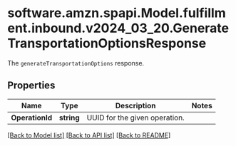 # software.amzn.spapi.Model.fulfillment.inbound.v2024_03_20.GenerateTransportationOptionsResponse
The `generateTransportationOptions` response.

## Properties

Name | Type | Description | Notes
------------ | ------------- | ------------- | -------------
**OperationId** | **string** | UUID for the given operation. | 

[[Back to Model list]](../README.md#documentation-for-models) [[Back to API list]](../README.md#documentation-for-api-endpoints) [[Back to README]](../README.md)

